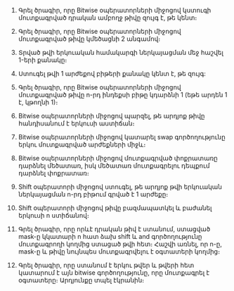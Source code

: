 1) Գրել ծրագիր, որը Bitwise օպերատորների միջոցով կստուգի մուտքագրված դրական ամբողջ թիվը զույգ է, թե կենտ։


 2) Գրել ծրագիր, որը Bitwise օպերատորների միջոցով մուտքագրված թիվը կմեծացնի 2 անգամով։


 3) Տրված թվի երկուական համակարգի ներկայացման մեջ հաշվել 1-երի քանակը։


4) Ստուգել թվի 1 արժեքով բիթերի քանակը կենտ է, թե զույգ:


5) Գրել ծրագիր, որը Bitwise օպերատորների միջոցով մուտքագրված թիվը n-րդ ինդեքսի բիթը կդարձնի 1 (եթե արդեն 1 է, կթողնի 1)։


6) Bitwise օպերատորների միջոցով պարզել, թե արդյոք թիվը հանդիսանում է երկուսի աստիճան։


7) Bitwise օպերատորների միջոցով կատարել swap գործողությունը երկու մուտքագրված արժեքների միջև։


8) Bitwise օպերատորների միջոցով մուտքագրված փոքրատառը դարձնել մեծատառ, իսկ մեծատառ մուտքագրելու դեպքում դարձնել փոքրատառ։


9) Shift օպերատորի միջոցով ստուգել, թե արդյոք թվի երկուական ներկայացման n-րդ բիթում գրված է 1 արժեքը։


 10) Shift օպերատորի միջոցով թիվը բազմապատկել և բաժանել երկուսի n ստիճանով։


11) Գրել ծրագիր, որը որևէ դրական թիվ է ստանում, ստացված mask-ը կկատարի n հատ ձախ shift և and գործողությունը մուտքագրողի կողմից ստացած թվի հետ։ Հաշվի առնել, որ n-ը, mask-ը և թիվը նույնպես մուտքագրվելու է օգտատերի կողմից։ 


12) Գրել ծրագիր, որը ստանում է երկու թվեր և թվերի հետ կատարում է այն bitwise գործողությունը, որը մուտքագրել է օգտատերը։ Արդյունքը տպել էկրանին։
